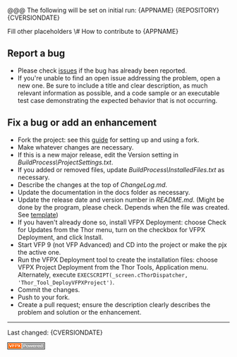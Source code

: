 @@@ 
The following will be set on initial run:
{APPNAME}
{REPOSITORY}
{CVERSIONDATE}
	
Fill other placeholders
\\\# How to contribute to {APPNAME}

## Report a bug

- Please check [issues]({REPOSITORY}/issues) if the bug has already been reported.
- If you're unable to find an open issue addressing the problem, open a new one. Be sure to include a title and clear description, as much relevant information as possible, and a code sample or an executable test case demonstrating the expected behavior that is not occurring.

## Fix a bug or add an enhancement

- Fork the project: see this [guide](https://www.dataschool.io/how-to-contribute-on-github/) for setting up and using a fork.
- Make whatever changes are necessary.
- If this is a new major release, edit the Version setting in *BuildProcess\ProjectSettings.txt*.
- If you added or removed files, update *BuildProcess\InstalledFiles.txt* as necessary.
- Describe the changes at the top of *ChangeLog.md*.
- Update the documentation in the docs folder as necessary.
- Update the release date and version number in *README.md*.
(Might be done by the program, please check. Depends when the file was created. See [template](../README.md))
- If you haven't already done so, install VFPX Deployment: choose Check for Updates from the Thor menu, turn on the checkbox for VFPX Deployment, and click Install.
- Start VFP 9 (not VFP Advanced) and CD into the project or make the pjx the active one.
- Run the VFPX Deployment tool to create the installation files: choose VFPX Project Deployment from the Thor Tools, Application menu. Alternately, execute ```EXECSCRIPT(_screen.cThorDispatcher, 'Thor_Tool_DeployVFPXProject')```.
- Commit the changes.
- Push to your fork.
- Create a pull request; ensure the description clearly describes the problem and solution or the enhancement.

----
Last changed: {CVERSIONDATE}

![powered by VFPX](../docs/images/vfpxpoweredby_alternative.gif)